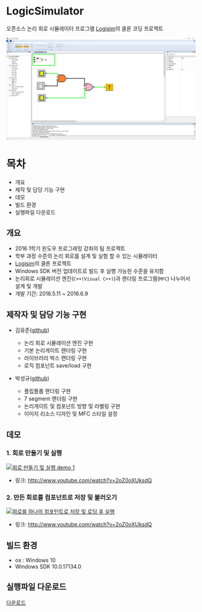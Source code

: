 # LogicSimulator

오픈소스 논리 회로 시뮬레이터 프로그램 [Logisim](http://www.cburch.com/logisim/)의 클론 코딩 프로젝트

![screenshot](./screenshot_1.jpg)

# 목차

-   개요
-   제작 및 담당 기능 구현
-   데모
-   빌드 환경
-   실행파일 다운로드

## 개요

-   2016 1학기 윈도우 프로그래밍 강좌의 팀 프로젝트
-   학부 과정 수준의 논리 회로를 설계 및 실험 할 수 있는 시뮬레이터
-   [Logisim](http://www.cburch.com/logisim/)의 클론 프로젝트
-   Windows SDK 버전 업데이트로 빌드 후 실행 가능한 수준을 유지함
-   논리회로 시뮬레이션 엔진(`C++(Visual C++)`)과 랜더링 프로그램(`MFC`) 나누어서 설계 및 개발
-   개발 기간: 2016.5.11 ~ 2016.6.9

## 제작자 및 담당 기능 구현

-   김유준([github](https://github.com/demetoir))

    -   논리 회로 시뮬레이션 엔진 구현
    -   기본 논리게이트 랜더링 구현
    -   라이브러리 박스 랜더링 구현
    -   로직 컴포넌트 save/load 구현

-   박성규([github](https://github.com/psk7142))

    -   플립플롭 랜더링 구현
    -   7 segment 랜더링 구현
    -   논리게이트 및 컴포넌트 방향 및 라벨링 구현
    -   이미지 리소스 디자인 및 MFC 스타일 설정

## 데모

### 1. 회로 만들기 및 실행

[![회로 만들기 및 실행 demo 1](http://img.youtube.com/vi/2oZ0oXUksdQ/0.jpg)](http://www.youtube.com/watch?v=2oZ0oXUksdQ "회로 만들기 및 실행 demo 1")

-   링크: http://www.youtube.com/watch?v=2oZ0oXUksdQ

### 2. 만든 회로를 컴포넌트로 저장 및 불러오기

[![회로를 하나의 컴포턴트로 저장 및 로딩 후 실행](http://img.youtube.com/vi/2oZ0oXUksdQ/0.jpg)](http://www.youtube.com/watch?v=2oZ0oXUksdQ "회로를 하나의 컴포턴트로 저장 및 로딩 후 실행")

-   링크: http://www.youtube.com/watch?v=2oZ0oXUksdQ

## 빌드 환경

-   os : Windows 10
-   Windows SDK 10.0.17134.0

## 실행파일 다운로드

[다운로드](https://github.com/demetoir/LogicSimulator/releases)
